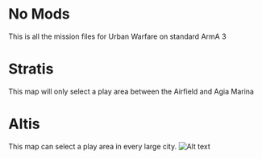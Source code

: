 No Mods
=======
This is all the mission files for Urban Warfare on standard ArmA 3


Stratis
=======
This map will only select a play area between the Airfield and Agia Marina 

Altis
=====
This map can select a play area in every large city.
![Alt text](https://i.gyazo.com/2b603dab63dc656bb9856efc982fb9c7.png "Altis Circle Zones")
